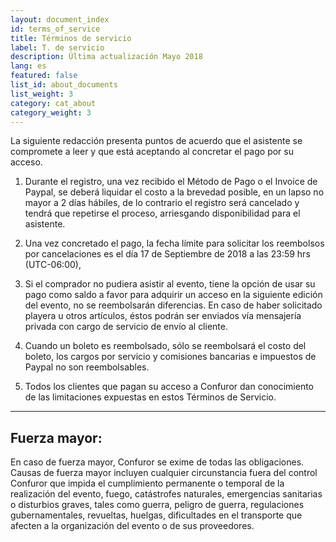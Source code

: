 ```yaml
---
layout: document_index
id: terms_of_service
title: Términos de servicio
label: T. de servicio
description: Última actualización Mayo 2018
lang: es
featured: false
list_id: about_documents
list_weight: 3
category: cat_about
category_weight: 3
---
```


La siguiente redacción presenta puntos de acuerdo que el asistente se compromete a leer y que está aceptando al concretar el pago por su acceso.

1. Durante el registro, una vez recibido el Método de Pago o el Invoice de Paypal, se deberá liquidar el costo a la brevedad posible, en un lapso no mayor a 2 días hábiles, de lo contrario el registro será cancelado y tendrá que repetirse el proceso, arriesgando disponibilidad para el asistente.

2. Una vez concretado el pago, la fecha límite para solicitar los reembolsos por cancelaciones es el día 17 de Septiembre de 2018 a las 23:59 hrs (UTC-06:00), 

3. Si el comprador no pudiera asistir al evento, tiene la opción de usar su pago como saldo a favor para adquirir un acceso en la siguiente edición del evento, no se reembolsarán diferencias. En caso de haber solicitado playera u otros artículos, éstos podrán ser enviados vía mensajería privada con cargo de servicio de envío al cliente.

4. Cuando un boleto es reembolsado, sólo se reembolsará el costo del boleto, los cargos por servicio y comisiones bancarias e impuestos de Paypal no son reembolsables.

5. Todos los clientes que pagan su acceso a Confuror dan conocimiento de las limitaciones expuestas en estos Términos de Servicio.

---

## Fuerza mayor:

En caso de fuerza mayor, Confuror se exime de todas las obligaciones. Causas de fuerza mayor incluyen cualquier circunstancia fuera del control Confuror que impida el cumplimiento permanente o temporal de la realización del evento, fuego, catástrofes naturales, emergencias sanitarias o disturbios graves, tales como guerra, peligro de guerra, regulaciones gubernamentales, revueltas, huelgas, dificultades en el transporte que afecten a la organización del evento o de sus proveedores.
